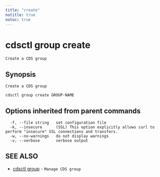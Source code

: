 ```yaml
---
title: "create"
notitle: true
notoc: true
---
```

# cdsctl group create

`Create a CDS group`

## Synopsis

`Create a CDS group`

```
cdsctl group create GROUP-NAME
```

## Options inherited from parent commands

```
  -f, --file string   set configuration file
  -k, --insecure      (SSL) This option explicitly allows curl to perform "insecure" SSL connections and transfers.
  -w, --no-warnings   do not display warnings
  -v, --verbose       verbose output
```

## SEE ALSO

* [cdsctl group](/docs/components/cdsctl/group/)	 - `Manage CDS group`

